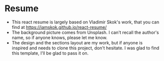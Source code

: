 # Resume

- This react resume is largely based on Vladimir Skok's work, that you can find at https://iamskok.github.io/react-resume/
- The background picture comes from Unsplash. I can't recall the author's name, so if anyone knows, please let me know.
- The design and the sections layout are my work, but if anyone is inspired and needs to clone this project, don't hesitate. I was glad to find this template, I'll be glad to pass it on.

